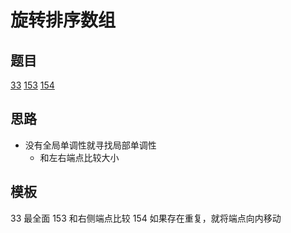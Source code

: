 # 旋转排序数组

## 题目

[33](../../solution/33.md)
[153](../../solution/153.md)
[154](../../solution/154.md)

## 思路

- 没有全局单调性就寻找局部单调性
  - 和左右端点比较大小

## 模板

33 最全面
153 和右侧端点比较
154 如果存在重复，就将端点向内移动
